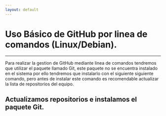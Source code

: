 ```yaml
---
layout: default
---
```


# [](#header-1)Uso Básico de GitHub por linea de comandos (Linux/Debian).
***
Para realizar la gestion de GitHub mediante linea de comandos tendremos que utilizar el paquete llamado Git, este paquete no se encuentra instalado en el sistema por ello tendremos que instalarlo con el siguiente siguiente comando, pero antes de instalar este comando es recomendable actualizar la lista de repositorios del equipo.
<dl>

## [](#header-2)Actualizamos repositorios e instalamos el paquete Git.

